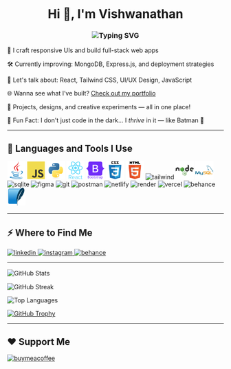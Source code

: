 <h1 align="center">Hi 👋, I'm Vishwanathan</h1>

<h3 align="center">
  <img src="https://readme-typing-svg.demolab.com?font=Fira+Mono&duration=2000&pause=500&color=F7971E&center=true&vCenter=true&width=450&lines=MERN+Stack+Developer;Web+Developer;Junior+Web+Developer;Frontend+Developer;Software+Developer;UI%2FUX+Designer" alt="Typing SVG" />
</h3>

<p>🔭 I craft responsive UIs and build full-stack web apps</p>
<p>🛠️ Currently improving: MongoDB, Express.js, and deployment strategies</p>
<p>🤝 Let's talk about: React, Tailwind CSS, UI/UX Design, JavaScript</p>
<p>🌐 Wanna see what I’ve built? <a href="https://vishwa-portfolio-swart.vercel.app/" target="_blank">Check out my portfolio</a></p>
<p>🚀 Projects, designs, and creative experiments — all in one place!</p>
<p>🦇 Fun Fact: I don't just code in the dark... I <em>thrive</em> in it — like Batman 🖤</p>

---

<h2>🚀 Languages and Tools I Use</h2>

<p>
  <img src="https://raw.githubusercontent.com/devicons/devicon/master/icons/java/java-original.svg" alt="java" width="42" height="42" />
  <img src="https://raw.githubusercontent.com/devicons/devicon/master/icons/javascript/javascript-original.svg" alt="javascript" width="42" height="42" />
  <img src="https://raw.githubusercontent.com/devicons/devicon/master/icons/python/python-original.svg" alt="python" width="42" height="42" />
  <img src="https://raw.githubusercontent.com/devicons/devicon/master/icons/react/react-original-wordmark.svg" alt="react" width="42" height="42" />
  <img src="https://raw.githubusercontent.com/devicons/devicon/master/icons/bootstrap/bootstrap-plain-wordmark.svg" alt="bootstrap" width="42" height="42" />
  <img src="https://raw.githubusercontent.com/devicons/devicon/master/icons/css3/css3-original-wordmark.svg" alt="css3" width="42" height="42" />
  <img src="https://raw.githubusercontent.com/devicons/devicon/master/icons/html5/html5-original-wordmark.svg" alt="html5" width="42" height="42" />
  <img src="https://www.vectorlogo.zone/logos/tailwindcss/tailwindcss-icon.svg" alt="tailwind" width="42" height="42" />
  <img src="https://raw.githubusercontent.com/devicons/devicon/master/icons/nodejs/nodejs-original-wordmark.svg" alt="nodejs" width="42" height="42" />
  <img src="https://raw.githubusercontent.com/devicons/devicon/master/icons/mysql/mysql-original-wordmark.svg" alt="mysql" width="42" height="42" />
  <img src="https://www.vectorlogo.zone/logos/sqlite/sqlite-icon.svg" alt="sqlite" width="42" height="42" />
  <img src="https://www.vectorlogo.zone/logos/figma/figma-icon.svg" alt="figma" width="42" height="42" />
  <img src="https://www.vectorlogo.zone/logos/git-scm/git-scm-icon.svg" alt="git" width="42" height="42" />
  <img src="https://www.vectorlogo.zone/logos/getpostman/getpostman-icon.svg" alt="postman" width="42" height="42" />
  <img src="https://www.vectorlogo.zone/logos/netlify/netlify-icon.svg" alt="netlify" width="42" height="42" />
  <img src="https://www.vectorlogo.zone/logos/render/render-icon.svg" alt="render" width="42" height="42" />
  <img src="https://www.vectorlogo.zone/logos/vercel/vercel-icon.svg" alt="vercel" width="42" height="42" />
  <img src="https://www.vectorlogo.zone/logos/behance/behance-icon.svg" alt="behance" width="42" height="42" />
  <img src="https://raw.githubusercontent.com/devicons/devicon/master/icons/sqlite/sqlite-original.svg" alt="sql" width="42" height="42" />
</p>

---

<h2>⚡️ Where to Find Me</h2>

<p>
  <a href="https://www.linkedin.com/in/vishwanathan2004" target="_blank">
    <img src="https://img.shields.io/badge/LinkedIn-Profile-0a77b6?style=for-the-badge&logo=linkedin&logoColor=white" alt="linkedin" />
  </a>
  <a href="https://www.instagram.com/vj____lover" target="_blank">
    <img src="https://img.shields.io/badge/Instagram-Profile-F35369?style=for-the-badge&logo=instagram&logoColor=white" alt="instagram" />
  </a>
  <a href="https://www.behance.net/VishwanathanDesigns" target="_blank">
    <img src="https://img.shields.io/badge/Behance-Profile-0057ff?style=for-the-badge&logo=behance&logoColor=white" alt="behance" />
  </a>
</p>

---

<p><img align="center" src="https://github-readme-stats.vercel.app/api?username=Vishwanathangit&show_icons=true&locale=en" alt="GitHub Stats" /></p>
<p><img align="center" src="https://github-readme-streak-stats.herokuapp.com/?user=Vishwanathangit" alt="GitHub Streak" /></p>
<p><img src="https://github-readme-stats.vercel.app/api/top-langs?username=Vishwanathangit&show_icons=true&locale=en&layout=compact" alt="Top Languages" /></p>
<p><a href="https://github.com/ryo-ma/github-profile-trophy"><img src="https://github-profile-trophy.vercel.app/?username=Vishwanathangit" alt="GitHub Trophy" /></a></p>

---

<h2>❤️ Support Me</h2>
<p>
  <a href="https://www.buymeacoffee.com/vishwa_k">
    <img src="https://cdn.buymeacoffee.com/buttons/v2/default-yellow.png" width="160" alt="buymeacoffee" />
  </a>
</p>
